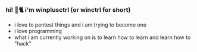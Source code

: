 ### hi! 👋🐈 i'm winplusctrl (or winctrl for short) 
- i love to pentest things and i am trying to become one
- i love programming
- what i am currently working on is to learn how to learn and learn how to "hack"
